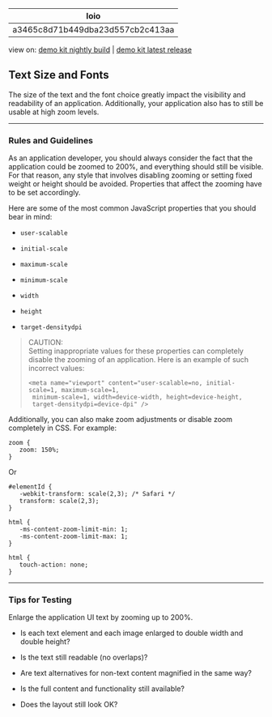 <!-- loioa3465c8d71b449dba23d557cb2c413aa -->

| loio |
| -----|
| a3465c8d71b449dba23d557cb2c413aa |

<div id="loio">

view on: [demo kit nightly build](https://openui5nightly.hana.ondemand.com/#/topic/a3465c8d71b449dba23d557cb2c413aa) | [demo kit latest release](https://openui5.hana.ondemand.com/#/topic/a3465c8d71b449dba23d557cb2c413aa)</div>

## Text Size and Fonts

The size of the text and the font choice greatly impact the visibility and readability of an application. Additionally, your application also has to still be usable at high zoom levels.

***

### Rules and Guidelines

As an application developer, you should always consider the fact that the application could be zoomed to 200%, and everything should still be visible. For that reason, any style that involves disabling zooming or setting fixed weight or height should be avoided. Properties that affect the zooming have to be set accordingly.

Here are some of the most common JavaScript properties that you should bear in mind:

-   `user-scalable`

-   `initial-scale`

-   `maximum-scale`

-   `minimum-scale`

-   `width`

-   `height`

-   `target-densitydpi`


> CAUTION:  
> Setting inappropriate values for these properties can completely disable the zooming of an application. Here is an example of such incorrect values:
> 
> ```
> <meta name="viewport" content="user-scalable=no, initial-scale=1, maximum-scale=1,
>  minimum-scale=1, width=device-width, height=device-height,
>  target-densitydpi=device-dpi" />
> ```

Additionally, you can also make zoom adjustments or disable zoom completely in CSS. For example:

```
zoom {
   zoom: 150%;
}
```

Or

```
#elementId {
   -webkit-transform: scale(2,3); /* Safari */
   transform: scale(2,3);
}

html {
   -ms-content-zoom-limit-min: 1;
   -ms-content-zoom-limit-max: 1;
}

html {
   touch-action: none;
}

```

***

### Tips for Testing

Enlarge the application UI text by zooming up to 200%.

-   Is each text element and each image enlarged to double width and double height?

-   Is the text still readable \(no overlaps\)?

-   Are text alternatives for non-text content magnified in the same way?

-   Is the full content and functionality still available?

-   Does the layout still look OK?


